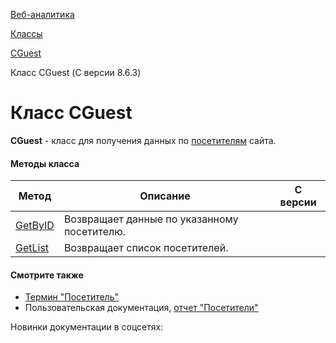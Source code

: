 [Веб-аналитика](/api_help/statistic/index.php)

[Классы](/api_help/statistic/classes/index.php)

[CGuest](/api_help/statistic/classes/cguest/index.php)

Класс CGuest (С версии 8.6.3)

Класс CGuest
============

**CGuest** - класс для получения данных по [посетителям](/api_help/statistic/terms.php#guest) сайта.

#### Методы класса

| Метод | Описание | С версии |
| --- | --- | --- |
| [GetByID](/api_help/statistic/classes/cguest/getbyid.php) | Возвращает данные по указанному посетителю. |  |
| [GetList](/api_help/statistic/classes/cguest/getlist.php) | Возвращает список посетителей. |  |

#### Смотрите также

* [Термин "Посетитель"](/api_help/statistic/terms.php#guest)
* Пользовательская документация, [отчет "Посетители"](http://www.1c-bitrix.ru/user_help/statistic/visitors/guest_list.php)

Новинки документации в соцсетях: